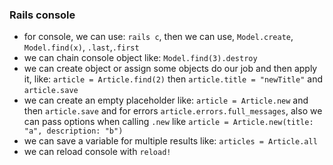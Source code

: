 

### Rails console
- for console, we can use: `rails c`, then we can use, `Model.create`, `Model.find(x)`, `.last`,`.first`
- we can chain console object like: `Model.find(3).destroy`
- we can create object or assign some objects do our job and then apply it, like: `article = Article.find(2)` then `article.title = "newTitle"` and `article.save`
- we can create an empty placeholder like: `article = Article.new` and then `article.save` and for errors `article.errors.full_messages`, also we can pass options when calling `.new` like `article = Article.new(title: "a", description: "b")`
- we can save a variable for multiple results like: `articles = Article.all`
- we can reload console with `reload!`
